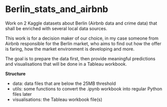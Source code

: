 # Berlin_stats_and_airbnb
Work on 2 Kaggle datasets about Berlin (Airbnb data and crime data) that shall be enriched with several local data sources.

This work is for a decision maker of our choice, in my case someone from Airbnb responsible for the Berlin market, who aims to find out how the offer is faring, how the market environment is developing and more.

The goal is to prepare the data first, then provide meaningful predictions and visualisations that will be done in a Tableau workbook.

**Structure**

- data: data files that are below the 25MB threshold
- utils: some functions to convert the .ipynb workbook into regular Python files later
- visualisations: the Tableau workbook file(s)
